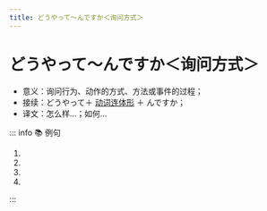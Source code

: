 ```yaml
---
title: どうやって～んですか＜询问方式＞
---
```


# どうやって～んですか＜询问方式＞

* 意义：询问行为、动作的方式、方法或事件的过程；
* 接续：どうやって＋ [动词连体形](../../verb.md#_4-动词的连体形-简体-连体修饰语) ＋ んですか；
* 译文：怎么样...；如何...

::: info :books: 例句

1. <grammer-content id='2-01-02-0' sentence='ギョーザは**どうやって[作る/つくる]んですか**。' trans='饺子怎么做的？' />
2. <grammer-content id='2-01-02-1' sentence='この[食べ物/たべもの]は[初めて/はじめて][見/み]ました。**どうやって[食べる/たべる]んですか**。' trans='这个食物我头次见。咋吃啊？' />
3. <grammer-content id='2-01-02-2' sentence='すみませんが、[駅/えき]までは**どうやって[行く/いく]んですか**。' trans='您好，请问车站怎么走？' />
4. <grammer-content id='2-01-02-3' sentence='[李/り]さんは**どうやって[日本語/にほんご]を[勉強/べんきょう]しているんですか**。' trans='小李怎么学日语的？' />

:::
